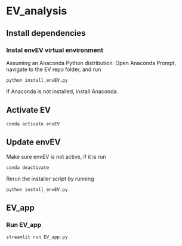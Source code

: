 # EV_analysis
## Install dependencies

### Instal envEV virtual environment
Assuming an Anaconda Python distribution: 
Open Anaconda Prompt, navigate to the EV repo folder, and run

    python install_envEV.py

If Anaconda is not installed, install Anaconda.

## Activate EV

    conda activate envEV

## Update envEV
Make sure envEV is not active, if it is run

    conda deactivate

Rerun the installer script by running

    python install_envEV.py

## EV_app

### Run EV_app

    streamlit run EV_app.py

